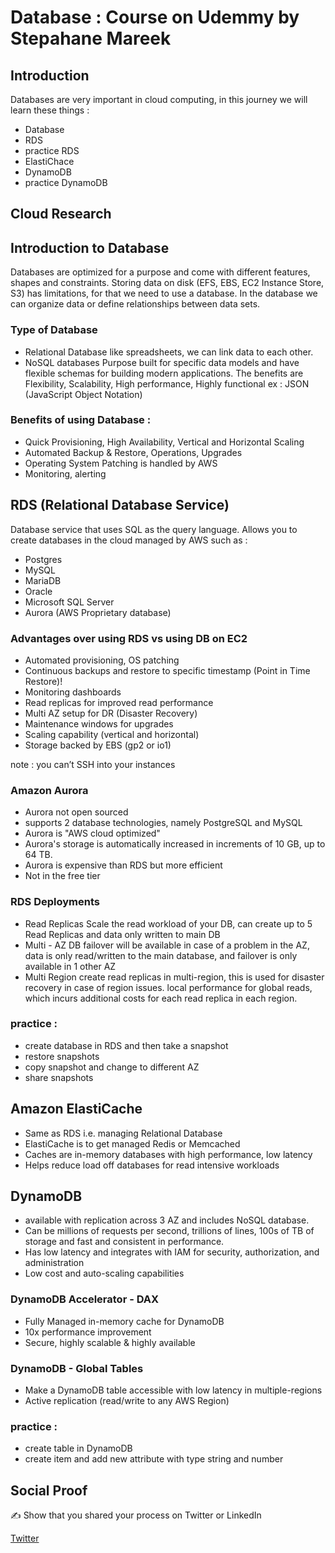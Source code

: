
# Database : Course on Udemmy by Stepahane Mareek

## Introduction
Databases are very important in cloud computing, in this journey we will learn these things :
- Database 
- RDS 
- practice RDS
- ElastiChace
- DynamoDB
- practice DynamoDB

## Cloud Research

## Introduction to Database 
Databases are optimized for a purpose and come with different features, shapes and constraints.
Storing data on disk (EFS, EBS, EC2 Instance Store, S3) has limitations, for that we need to use a database. In the database we can organize data or define relationships between data sets.

### Type of Database 
- Relational Database
like spreadsheets, we can link data to each other.
- NoSQL databases
Purpose built for specific data models and have flexible schemas for building modern applications. The benefits are Flexibility, Scalability, High performance, Highly functional
ex : JSON (JavaScript Object Notation)

### Benefits of using Database :
- Quick Provisioning, High Availability, Vertical and Horizontal Scaling
- Automated Backup & Restore, Operations, Upgrades
- Operating System Patching is handled by AWS
- Monitoring, alerting

## RDS (Relational Database Service)
Database service that uses SQL as the query language.
Allows you to create databases in the cloud managed by AWS such as :
- Postgres
- MySQL
- MariaDB
- Oracle
- Microsoft SQL Server
- Aurora (AWS Proprietary database)

### Advantages over using RDS vs using DB on EC2
- Automated provisioning, OS patching
- Continuous backups and restore to specific timestamp (Point in Time Restore)!
- Monitoring dashboards
- Read replicas for improved read performance
- Multi AZ setup for DR (Disaster Recovery)
- Maintenance windows for upgrades
- Scaling capability (vertical and horizontal)
- Storage backed by EBS (gp2 or io1)

note : you can’t SSH into your instances

### Amazon Aurora
- Aurora not open sourced 
- supports 2 database technologies, namely PostgreSQL and MySQL
- Aurora is "AWS cloud optimized"
- Aurora's storage is automatically increased in increments of 10 GB, up to 64 TB.
- Aurora is expensive than RDS but more efficient
- Not in the free tier

### RDS Deployments
- Read Replicas
Scale the read workload of your DB, can create up to 5 Read Replicas and data only written to main DB
- Multi - AZ
DB failover will be available in case of a problem in the AZ, data is only read/written to the main database, and failover is only available in 1 other AZ
- Multi Region 
create read replicas in multi-region, this is used for disaster recovery in case of region issues.
local performance for global reads, which incurs additional costs for each read replica in each region.

### practice :
- create database in RDS and then take a snapshot
- restore snapshots
- copy snapshot and change to different AZ
- share snapshots

## Amazon ElastiCache
- Same as RDS i.e. managing Relational Database
- ElastiCache is to get managed Redis or Memcached
- Caches are in-memory databases with high performance, low latency
- Helps reduce load off databases for read intensive workloads

## DynamoDB
- available with replication across 3 AZ and includes NoSQL database.
- Can be millions of requests per second, trillions of lines, 100s of TB of storage and fast and consistent in performance.
- Has low latency and integrates with IAM for security, authorization, and administration
- Low cost and auto-scaling capabilities

### DynamoDB Accelerator - DAX
- Fully Managed in-memory cache for DynamoDB
- 10x performance improvement 
- Secure, highly scalable & highly available

### DynamoDB - Global Tables
- Make a DynamoDB table accessible with low latency in multiple-regions
- Active replication (read/write to any AWS Region)

### practice :
- create table in DynamoDB
- create item and add new attribute with type string and number 
 

## Social Proof

✍️ Show that you shared your process on Twitter or LinkedIn

[Twitter](https://twitter.com/tiaradwim1306/status/1615205167942729729)
